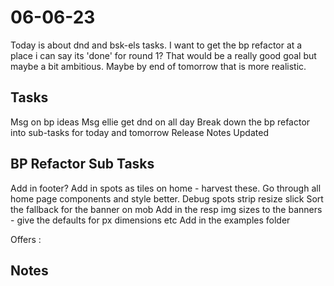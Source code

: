 # 06-06-23

Today is about dnd and bsk-els tasks. I want to get the bp refactor at a place i can say its 'done' for round 1? That would be a really good goal but maybe a bit ambitious. Maybe by end of tomorrow that is more realistic.

## Tasks
Msg on bp ideas
Msg ellie
get dnd on all day
Break down the bp refactor into sub-tasks for today and tomorrow
Release Notes Updated

## BP Refactor Sub Tasks
Add in footer?
Add in spots as tiles on home - harvest these.
Go through all home page components and style better.
Debug spots strip resize slick
Sort the fallback for the banner on mob
Add in the resp img sizes to the banners - give the defaults for px dimensions etc
Add in the examples folder

Offers :


## Notes
